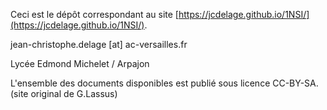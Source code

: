 Ceci est le dépôt correspondant au site [https://jcdelage.github.io/1NSI/](https://jcdelage.github.io/1NSI/).


jean-christophe.delage [at] ac-versailles.fr

Lycée Edmond Michelet / Arpajon 

L'ensemble des documents disponibles est publié sous licence CC-BY-SA.
(site original de G.Lassus)